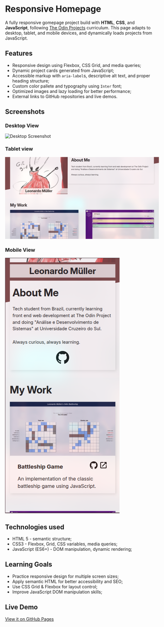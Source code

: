 # Responsive Homepage

A fully responsive gomepage project build with **HTML**, **CSS**, and **JavaScript**, following [The Odin Projects](https://theodinproject.com) curriculum. This page adapts to desktop, tablet, and mobile devices, and dynamically loads projects from JavaScript.

## Features

- Responsive design using Flexbox, CSS Grid, and media queries;
- Dynamic project cards generated from JavaScript;
- Accessible markup with ```aria-label```s, descriptive alt text, and proper heading structure;
- Custom color pallete and typography using ```Inter``` font;
- Optimized images and lazy loading for better performance;
- External links to GitHub repositories and live demos.

## Screenshots

### Desktop View
![Desktop Screenshot](src/images/homepage-desktop.png)

### Tablet view
![Tablet Screenshot](src/images/homepage-tablet.png)

### Mobile View
![Mobile Screenshot](src/images/homepage-mobile.png)

## Technologies used

- HTML 5 - semantic structure;
- CSS3 - Flexbox, Grid, CSS variables, media queries;
- JavaScript (ES6+) - DOM manipulation, dynamic rendering;

## Learning Goals

- Practice responsive design for multiple screen sizes;
- Apply semantic HTML for better accessibility and SEO;
- Use CSS Grid & Flexbox for layout control;
- Improve JavaScript DOM manipulation skills;

## Live Demo

[View it on GitHub Pages](https://lemuller.github.io/odin-homepage)

